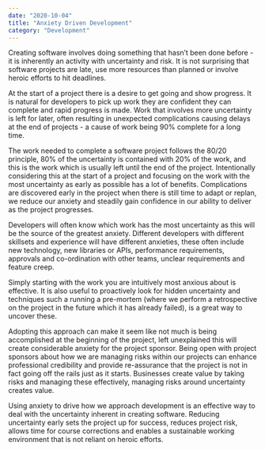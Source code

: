 ```yaml
---
date: "2020-10-04"
title: "Anxiety Driven Development"
category: "Development"
---
```


Creating software involves doing something that hasn’t been done before - it is inherently an activity with uncertainty and risk. It is not surprising that software projects are late, use more resources than planned or involve heroic efforts to hit deadlines.

At the start of a project there is a desire to get going and show progress. It is natural for developers to pick up work they are confident they can complete and rapid progress is made. Work that involves more uncertainty is left for later, often resulting in unexpected complications causing delays at the end of projects - a cause of work being 90% complete for a long time.

The work needed to complete a software project follows the 80/20 principle, 80% of the uncertainty is contained with 20% of the work, and this is the work which is usually left until the end of the project. Intentionally considering this at the start of a project and focusing on the work with the most uncertainty as early as possible has a lot of benefits. Complications are discovered early in the project when there is still time to adapt or replan, we reduce our anxiety and steadily gain confidence in our ability to deliver as the project progresses.

Developers will often know which work has the most uncertainty as this will be the source of the greatest anxiety.  Different developers with different skillsets and experience will have different anxieties, these often include new technology, new libraries or APIs, performance requirements, approvals and co-ordination with other teams, unclear requirements and feature creep. 

Simply starting with the work you are intuitively most anxious about is effective. It is also useful to proactively look for hidden uncertainty and techniques such a running a pre-mortem (where we perform a retrospective on the project in the future which it has already failed), is a great way to uncover these.

Adopting this approach can make it seem like not much is being accomplished at the beginning of the project, left unexplained this will create considerable anxiety for the project sponsor. Being open with project sponsors about how we are managing risks within our projects can enhance professional credibility and provide re-assurance that the project is not in fact going off the rails just as it starts.  Businesses create value by taking risks and managing these effectively, managing risks around uncertainty creates value.

Using anxiety to drive how we approach development is an effective way to deal with the uncertainty inherent in creating software. Reducing uncertainty early sets the project up for success, reduces project risk, allows time for course corrections and enables a sustainable working environment that is not reliant on heroic efforts.

